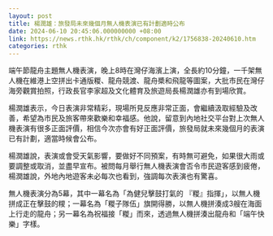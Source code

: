 ```yaml
---
layout: post
title: 楊潤雄：旅發局未來幾個月無人機表演已有計劃適時公布
date: 2024-06-10 20:45:06.000000000 +08:00
link: https://news.rthk.hk/rthk/ch/component/k2/1756838-20240610.htm
categories: rthk
---
```


端午節龍舟主題無人機表演，晚上8時在灣仔海濱上演，全長約10分鐘，一千架無人機在維港上空拼出卡通版糉、龍舟競渡、龍舟槳和飛龍等圖案，大批市民在灣仔海旁觀賞拍照，行政長官李家超及文化體育及旅遊局長楊潤雄亦有到場欣賞。

楊潤雄表示，今日表演非常精彩，現場所見反應非常正面，會繼續汲取經驗及改善，希望為市民及旅客帶來歡樂和幸福感。他說，留意到內地社交平台對上次無人機表演有很多正面評價，相信今次亦會有好正面評價，旅發局就未來幾個月的表演已有計劃，適當時候會公布。

楊潤雄說，表演或會受天氣影響，要做好不同預案，有時無可避免，如果很大雨或要調整或取消，並盡早宣布。被問每月舉行無人機表演會否令市民遊客感到疲倦，楊潤雄說，外地內地遊客未必每次也看到，強調每次表演也有驚喜。

無人機表演分為5幕，其中一幕名為「為健兒擊鼓打氣的 『糉』指揮」，以無人機拼成正在擊鼓的糭；一幕名為「糉子隊伍」旗開得勝，以無人機拼湊成3艘在海面上行走的龍舟；另一幕名為祝福接「糉」而來，透過無人機拼湊出龍舟和「端午快樂」字樣。
